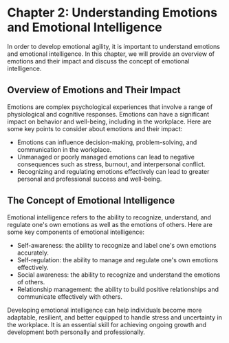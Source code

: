 Chapter 2: Understanding Emotions and Emotional Intelligence
============================================================

In order to develop emotional agility, it is important to understand emotions and emotional intelligence. In this chapter, we will provide an overview of emotions and their impact and discuss the concept of emotional intelligence.

Overview of Emotions and Their Impact
-------------------------------------

Emotions are complex psychological experiences that involve a range of physiological and cognitive responses. Emotions can have a significant impact on behavior and well-being, including in the workplace. Here are some key points to consider about emotions and their impact:

* Emotions can influence decision-making, problem-solving, and communication in the workplace.
* Unmanaged or poorly managed emotions can lead to negative consequences such as stress, burnout, and interpersonal conflict.
* Recognizing and regulating emotions effectively can lead to greater personal and professional success and well-being.

The Concept of Emotional Intelligence
-------------------------------------

Emotional intelligence refers to the ability to recognize, understand, and regulate one's own emotions as well as the emotions of others. Here are some key components of emotional intelligence:

* Self-awareness: the ability to recognize and label one's own emotions accurately.
* Self-regulation: the ability to manage and regulate one's own emotions effectively.
* Social awareness: the ability to recognize and understand the emotions of others.
* Relationship management: the ability to build positive relationships and communicate effectively with others.

Developing emotional intelligence can help individuals become more adaptable, resilient, and better equipped to handle stress and uncertainty in the workplace. It is an essential skill for achieving ongoing growth and development both personally and professionally.
